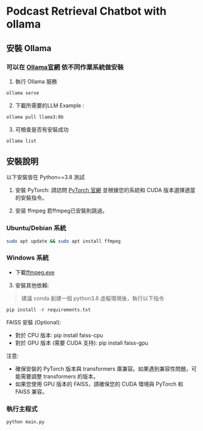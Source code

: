 # Podcast Retrieval Chatbot with ollama

## 安裝 Ollama
### 可以在 [Ollama官網](https://ollama.com/download) 依不同作業系統做安裝
1. 執行 Ollama 服務
```bash
ollama serve
```
2. 下載所需要的LLM
Example :
```bash
ollama pull llama3:8b
```
3. 可檢查是否有安裝成功
```bash
ollama list
```

## 安裝說明
以下安裝皆在 Python==3.8 測試

1. 安裝 PyTorch:
   請訪問 [PyTorch 官網](https://pytorch.org/get-started/locally/) 並根據您的系統和 CUDA 版本選擇適當的安裝指令。
   
2. 安装 ffmpeg
   若ffmpeg已安裝則跳過。

### Ubuntu/Debian 系統
```bash
sudo apt update && sudo apt install ffmpeg
```
### Windows 系統

- 下載[ffmpeg.exe](https://huggingface.co/lj1995/VoiceConversionWebUI/blob/main/ffmpeg.exe)

3. 安裝其他依賴:
> 建議 conda 創建一個 python3.8 虛擬環境後，執行以下指令
```python
pip install -r requirements.txt
```
  FAISS 安裝 (Optional):
   - 對於 CPU 版本: pip install faiss-cpu
   - 對於 GPU 版本 (需要 CUDA 支持): pip install faiss-gpu

注意: 
- 確保安裝的 PyTorch 版本與 transformers 庫兼容。如果遇到兼容性問題，可能需要調整 transformers 的版本。
- 如果您使用 GPU 版本的 FAISS，請確保您的 CUDA 環境與 PyTorch 和 FAISS 兼容。

### 執行主程式
```python
python main.py
```







